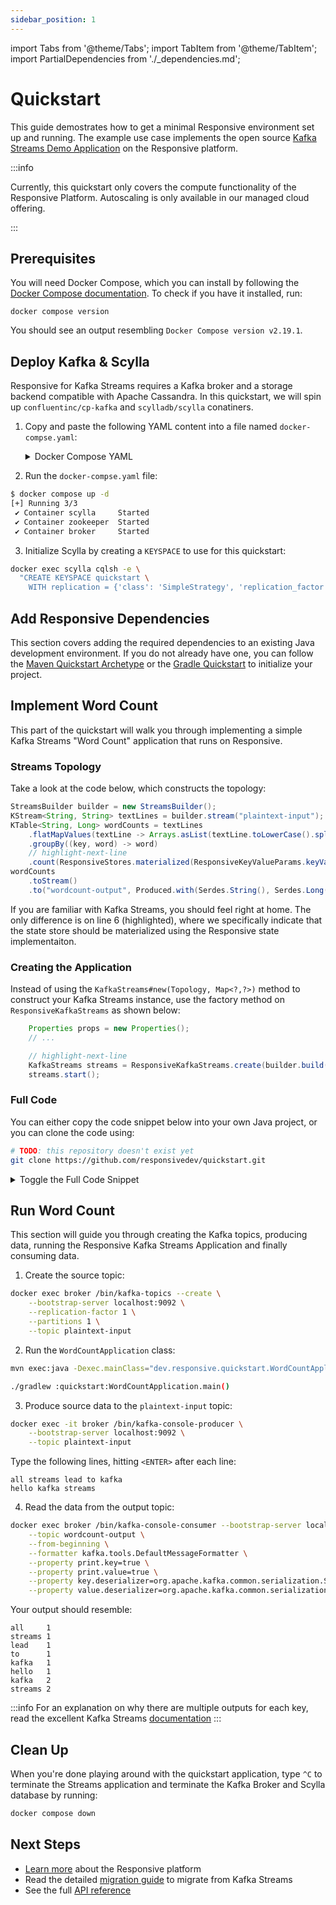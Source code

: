 ```yaml
---
sidebar_position: 1
---
```


import Tabs from '@theme/Tabs';
import TabItem from '@theme/TabItem';
import PartialDependencies from './_dependencies.md';

# Quickstart

This guide demostrates how to get a minimal Responsive environment set up and
running. The example use case implements the open source [Kafka Streams Demo 
Application](https://kafka.apache.org/documentation/streams/quickstart) on
the Responsive platform.

:::info

Currently, this quickstart only covers the compute functionality of the 
Responsive Platform. Autoscaling is only available in our managed cloud
offering.

:::

## Prerequisites

You will need Docker Compose, which you can install by following the [Docker
Compose documentation](https://docs.docker.com/compose/install/). To check if
you have it installed, run:

```
docker compose version
```

You should see an output resembling `Docker Compose version v2.19.1`.

## Deploy Kafka & Scylla

Responsive for Kafka Streams requires a Kafka broker and a storage backend
compatible with Apache Cassandra. In this quickstart, we will spin up 
`confluentinc/cp-kafka` and `scylladb/scylla` conatiners. 

1. Copy and paste the following YAML content into a file named 
  `docker-compse.yaml`:

   <details>
    <summary>
    Docker Compose YAML
    </summary>

    ```yaml title="docker-compose.yml" showLineNumbers
    ---
    version: '3'
    services:
      zookeeper:
        image: confluentinc/cp-zookeeper:7.3.0
        container_name: zookeeper
        environment:
          ZOOKEEPER_CLIENT_PORT: 2181
          ZOOKEEPER_TICK_TIME: 2000

      broker:
        image: confluentinc/cp-kafka:7.3.0
        container_name: broker
        ports:
        # To learn about configuring Kafka for access across networks see
        # https://www.confluent.io/blog/kafka-client-cannot-connect-to-broker-on-aws-on-docker-etc/
          - "9092:9092"
        depends_on:
          - zookeeper
        environment:
          KAFKA_BROKER_ID: 1
          KAFKA_ZOOKEEPER_CONNECT: 'zookeeper:2181'
          KAFKA_LISTENER_SECURITY_PROTOCOL_MAP: PLAINTEXT:PLAINTEXT,PLAINTEXT_INTERNAL:PLAINTEXT
          KAFKA_ADVERTISED_LISTENERS: PLAINTEXT://localhost:9092,PLAINTEXT_INTERNAL://broker:29092
          KAFKA_OFFSETS_TOPIC_REPLICATION_FACTOR: 1
          KAFKA_TRANSACTION_STATE_LOG_MIN_ISR: 1
          KAFKA_TRANSACTION_STATE_LOG_REPLICATION_FACTOR: 1
          KAFKA_LOG_RETENTION_CHECK_INTERVAL_MS: 1000

      scylla:
        image: scylladb/scylla:latest
        container_name: scylla
        ports:
          - "9042:9042"
    ```
  </details>

2. Run the `docker-compse.yaml` file:
  ```bash
  $ docker compose up -d
  [+] Running 3/3
   ✔ Container scylla     Started                                                0.2s
   ✔ Container zookeeper  Started                                                0.2s
   ✔ Container broker     Started                                                0.4s

  ```

3. Initialize Scylla by creating a `KEYSPACE` to use for this quickstart:
  ```bash
  docker exec scylla cqlsh -e \
    "CREATE KEYSPACE quickstart \
      WITH replication = {'class': 'SimpleStrategy', 'replication_factor': 1};"

  ```

## Add Responsive Dependencies

This section covers adding the required dependencies to an existing Java
development environment. If you do not already have one, you can follow
the [Maven Quickstart Archetype](https://maven.apache.org/guides/getting-started/maven-in-five-minutes.html) 
or the [Gradle Quickstart](https://docs.gradle.org/current/userguide/part1_gradle_init.html) 
to initialize your project.

<PartialDependencies />

## Implement Word Count

This part of the quickstart will walk you through implementing a simple Kafka
Streams "Word Count" application that runs on Responsive. 

### Streams Topology

Take a look at the code below, which constructs the topology:

```java showLineNumbers
StreamsBuilder builder = new StreamsBuilder();
KStream<String, String> textLines = builder.stream("plaintext-input");
KTable<String, Long> wordCounts = textLines
    .flatMapValues(textLine -> Arrays.asList(textLine.toLowerCase().split("\\W+")))
    .groupBy((key, word) -> word)
    // highlight-next-line
    .count(ResponsiveStores.materialized(ResponsiveKeyValueParams.keyValue("counts-store")));
wordCounts
    .toStream()
    .to("wordcount-output", Produced.with(Serdes.String(), Serdes.Long()));
```

If you are familiar with Kafka Streams, you should feel right at home. The 
only difference is on line 6 (highlighted), where we specifically indicate
that the state store should be materialized using the Responsive state
implementaiton.

### Creating the Application

Instead of using the `KafkaStreams#new(Topology, Map<?,?>)` method to construct
your Kafka Streams instance, use the factory method on `ResponsiveKafkaStreams`
as shown below:

```java showLineNumbers
    Properties props = new Properties();
    // ...

    // highlight-next-line
    KafkaStreams streams = ResponsiveKafkaStreams.create(builder.build(), props);
    streams.start();
```


### Full Code

You can either copy the code snippet below into your own Java project, or
you can clone the code using:

```bash
# TODO: this repository doesn't exist yet
git clone https://github.com/responsivedev/quickstart.git
```

<details>
  <summary>
  Toggle the Full Code Snippet
  </summary>

  ```java title="ResponsiveWordCountApplication.java" showLineNumbers
  import dev.responsive.kafka.api.ResponsiveKafkaStreams;
  import dev.responsive.kafka.api.ResponsiveKeyValueParams;
  import dev.responsive.kafka.api.ResponsiveStores;
  import dev.responsive.kafka.config.ResponsiveConfig;
  import java.util.Arrays;
  import java.util.Properties;
  import org.apache.kafka.common.serialization.Serdes;
  import org.apache.kafka.streams.KafkaStreams;
  import org.apache.kafka.streams.StreamsBuilder;
  import org.apache.kafka.streams.StreamsConfig;
  import org.apache.kafka.streams.kstream.KStream;
  import org.apache.kafka.streams.kstream.KTable;
  import org.apache.kafka.streams.kstream.Produced;


  public class ResponsiveWordCountApplication {
    public static void main(final String[] args) throws Exception {
      Properties props = new Properties();

      // Kafka Streams Configs
      props.put(StreamsConfig.APPLICATION_ID_CONFIG, "wordcount-application");
      props.put(StreamsConfig.BOOTSTRAP_SERVERS_CONFIG, "localhost:9092");
      props.put(StreamsConfig.DEFAULT_KEY_SERDE_CLASS_CONFIG, Serdes.String().getClass());
      props.put(StreamsConfig.DEFAULT_VALUE_SERDE_CLASS_CONFIG, Serdes.String().getClass());

      // Responsive Configs
      props.put(ResponsiveConfig.STORAGE_HOSTNAME_CONFIG, "localhost");
      props.put(ResponsiveConfig.STORAGE_PORT_CONFIG, "9042");
      props.put(ResponsiveConfig.STORAGE_DATACENTER_CONFIG, "datacenter1");
      props.put(ResponsiveConfig.TENANT_ID_CONFIG, "quickstart");

      StreamsBuilder builder = new StreamsBuilder();
      KStream<String, String> textLines = builder.stream(plaintext-input");
      KTable<String, Long> wordCounts = textLines
          .flatMapValues(textLine -> Arrays.asList(textLine.toLowerCase().split("\\W+")))
          .groupBy((key, word) -> word)
          .count(ResponsiveStores.materialized(ResponsiveKeyValueParams.keyValue("counts-store")));
      wordCounts
          .toStream()
          .to("wordcount-output", Produced.with(Serdes.String(), Serdes.Long()));

      KafkaStreams streams = ResponsiveKafkaStreams.create(builder.build(), props);
      streams.start();
    }
  }
  ```
</details>

## Run Word Count

This section will guide you through creating the Kafka topics, producing data,
running the Responsive Kafka Streams Application and finally consuming data.

1. Create the source topic:

```bash
docker exec broker /bin/kafka-topics --create \
    --bootstrap-server localhost:9092 \
    --replication-factor 1 \
    --partitions 1 \
    --topic plaintext-input
```

2. Run the `WordCountApplication` class:

<Tabs groupId="build-system">
  <TabItem value="maven" label="Maven" default>

  ```bash
  mvn exec:java -Dexec.mainClass="dev.responsive.quickstart.WordCountApplication"
  ```
  </TabItem>
  <TabItem value="gradle" label="Gradle">

  ```bash
  ./gradlew :quickstart:WordCountApplication.main()
  ```
  </TabItem>
</Tabs>

3. Produce source data to the `plaintext-input` topic:

```bash
docker exec -it broker /bin/kafka-console-producer \
    --bootstrap-server localhost:9092 \
    --topic plaintext-input
```
Type the following lines, hitting `<ENTER>` after each line:
```
all streams lead to kafka
hello kafka streams
```

4. Read the data from the output topic:

```bash
docker exec broker /bin/kafka-console-consumer --bootstrap-server localhost:9092 \
    --topic wordcount-output \
    --from-beginning \
    --formatter kafka.tools.DefaultMessageFormatter \
    --property print.key=true \
    --property print.value=true \
    --property key.deserializer=org.apache.kafka.common.serialization.StringDeserializer \
    --property value.deserializer=org.apache.kafka.common.serialization.LongDeserializer
```
Your output should resemble:
```
all	    1
streams	1
lead	1
to	    1
kafka	1
hello	1
kafka	2
streams	2
```

:::info
For an explanation on why there are multiple outputs for each key, read
the excellent Kafka Streams [documentation](https://kafka.apache.org/35/documentation/streams/quickstart)
:::

## Clean Up

When you're done playing around with the quickstart application, type `^C` 
to terminate the Streams application and terminate the Kafka Broker and
Scylla database by running:
```bash
docker compose down
```

## Next Steps

- [Learn more](/concepts/architecture) about the Responsive platform
- Read the detailed [migration guide](migrate-kafka-streams) to migrate
  from Kafka Streams
- See the full [API reference](/category/api-reference)
